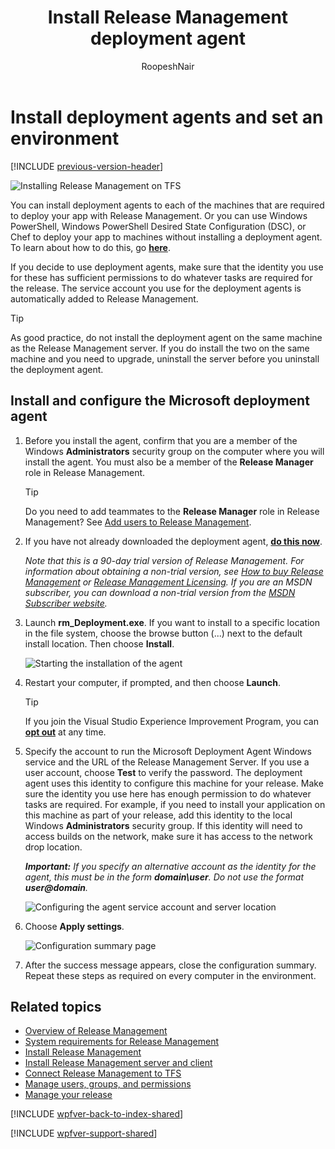 ﻿---
title: Install Release Management deployment agent
ms.custom: seodec18
description: Learn how you can install deployment agent and set up machines for an environment for VS 2015 and Team Foundation Server (TFS) 2015
ms.assetid: 0C70DBD0-A1A4-4E20-AFA2-F4EC7BF7FA2A
ms.topic: conceptual
ms.author: ronai
author: RoopeshNair
ms.date: 07/16/2018
monikerRange: ">= tfs-2013"
---

# Install deployment agents and set an environment

[!INCLUDE [previous-version-header](../../includes/previous-version-header.md)]

![Installing Release Management on TFS](media/install-agent-01.png)

You can install deployment agents to each of the machines that are required to
deploy your app with Release Management. Or you can use Windows PowerShell,
Windows PowerShell Desired State Configuration (DSC), or Chef to deploy your
app to machines without installing a deployment agent. To learn about how to
do this, go **[here](../release-without-agents.md)**.

If you decide to use deployment agents, make sure that the identity you use
for these has sufficient permissions to do whatever tasks are required for
the release. The service account you use for the deployment agents is
automatically added to Release Management.

> [!TIP]
> As good practice, do not install the deployment agent on the
> same machine as the Release Management server. If you do install the two on
> the same machine and you need to upgrade, uninstall the server before you
> uninstall the deployment agent.

## Install and configure the Microsoft deployment agent

1. Before you install the agent, confirm that you are a
   member of the Windows **Administrators** security group on the computer
   where you will install the agent. You must also be a member of the
   **Release Manager** role in Release Management.

   > [!TIP]
   > Do you need to add teammates to the **Release Manager** role
   > in Release Management? See [Add users to Release Management](../add-users-and-groups.md).

2. If you have not already downloaded the deployment agent,
   **[do this now](https://visualstudio.microsoft.com/downloads/download-visual-studio-vs)**.

   _Note that this is a 90-day trial version of Release Management. For
   information about obtaining a non-trial version, see
   [How to buy Release Management](https://visualstudio.microsoft.com/products/how-to-buy-release-management-vs)
   or
   [Release Management Licensing](https://visualstudio.microsoft.com/release-mgmt-licensing-vs).
   If you are an MSDN subscriber, you can download a non-trial version from the
   [MSDN Subscriber website](https://msdn.microsoft.com/subscriptions/downloads/)._

3. Launch **rm_Deployment.exe**. If you want to install to a specific location
   in the file system, choose the browse button (...) next to the default
   install location. Then choose **Install**.

   ![Starting the installation of the agent](media/install-agent-02.png)

4. Restart your computer, if prompted, and then choose **Launch**.

   > [!TIP]
   > If you join the Visual Studio Experience Improvement Program,
   > you can **[opt out](../manage-your-release.md#optout)** at any time.

5. Specify the account to run the Microsoft Deployment Agent Windows
   service and the URL of the Release Management Server. If you use a user
   account, choose **Test** to verify the password. The deployment agent uses
   this identity to configure this machine for your release. Make sure the
   identity you use here has enough permission to do whatever tasks are
   required. For example, if you need to install your application on this
   machine as part of your release, add this identity to the local Windows
   **Administrators** security group. If this identity will need to access
   builds on the network, make sure it has access to the network drop location.

   **_Important:_** <em>If you specify an alternative account as the identity for
   the agent, this must be in the form **domain\user**. Do not use the format
   <strong>user@domain</strong>.</em>

   ![Configuring the agent service account and server location](media/install-agent-03.png)

6. Choose **Apply settings**.

   ![Configuration summary page](media/install-agent-04.png)

7. After the success message appears, close the configuration summary. Repeat
   these steps as required on every computer in the environment.

## Related topics

- [Overview of Release Management](../release-management-overview.md)
- [System requirements for Release Management](system-requirements.md)
- [Install Release Management](../install-release-management.md)
- [Install Release Management server and client](install-server-and-client.md)
- [Connect Release Management to TFS](connect-to-tfs.md)
- [Manage users, groups, and permissions](../add-users-and-groups.md)
- [Manage your release](../manage-your-release.md)

[!INCLUDE [wpfver-back-to-index-shared](../../includes/wpfver-back-to-index-shared.md)]

[!INCLUDE [wpfver-support-shared](../../includes/wpfver-support-shared.md)]
